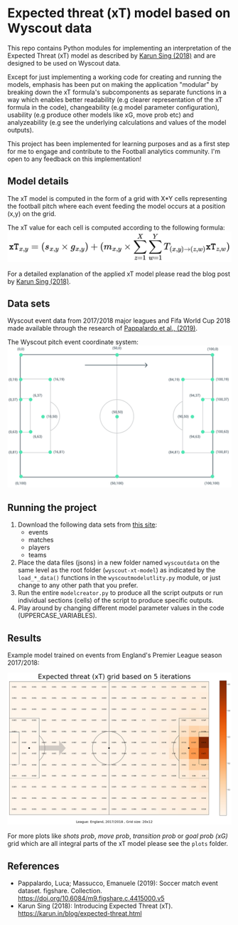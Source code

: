 # Expected threat (xT) model based on Wyscout data
This repo contains Python modules for implementing an interpretation of the Expected Threat (xT) model as described by [Karun Sing (2018)](https://karun.in/blog/expected-threat.html) and are designed to be used on Wyscout data.

Except for just implementing a working code for creating and running the models, emphasis has been put on making the application "modular" by breaking down the xT formula's subcomponents as separate functions in a way which enables better readability (e.g clearer representation of the xT formula in the code), changeability (e.g model parameter configuration), usability (e.g produce other models like xG, move prob etc) and analyzeability (e.g see the underlying calculations and values of the model outputs).

This project has been implemented for learning purposes and as a first step for me to engage and contribute to the Football analytics community. I'm open to any feedback on this implementation!

## Model details
The xT model is computed in the form of a grid with X*Y cells representing the football pitch where each event feeding the model occurs at a position (x,y) on the grid.

The xT value for each cell is computed according to the following formula:
![xT formula by Karun Singh](xT_formula.png)

For a detailed explanation of the applied xT model please read the blog post by [Karun Sing (2018)](https://karun.in/blog/expected-threat.html).

## Data sets
Wyscout event data from 2017/2018 major leagues and Fifa World Cup 2018 made available through the research of [Pappalardo et al., (2019)](https://doi.org/10.6084/m9.figshare.c.4415000.v5).

The Wyscout pitch event coordinate system:
![The Wyscout pitch coordinate system](WyscoutPitchCoordinates.png)

## Running the project
1. Download the following data sets from [this site](https://figshare.com/collections/Soccer_match_event_dataset/4415000/5):
    - events
    - matches
    - players
    - teams
2. Place the data files (jsons) in a new folder named `wyscoutdata` on the same level as the root folder (`wyscout-xt-model`) as indicated by the `load_*_data()` functions in the `wyscoutmodelutlity.py` module, or just change to any other path that you prefer.
3. Run the entire `modelcreator.py` to produce all the script outputs or run individual sections (cells) of the script to produce specific outputs.
4. Play around by changing different model parameter values in the code (UPPERCASE_VARIABLES).

## Results

Example model trained on events from England's Premier League season 2017/2018:

![England's Premier League season 2017/2018](plots/xt_grid_England.png)

For more plots like *shots prob*, *move prob*, *transition prob* or *goal prob (xG)* grid which are all integral parts of the xT model please see the `plots` folder.

## References
- Pappalardo, Luca; Massucco, Emanuele (2019): Soccer match event dataset. figshare. Collection. https://doi.org/10.6084/m9.figshare.c.4415000.v5
- Karun Sing (2018): Introducing Expected Threat (xT). https://karun.in/blog/expected-threat.html
